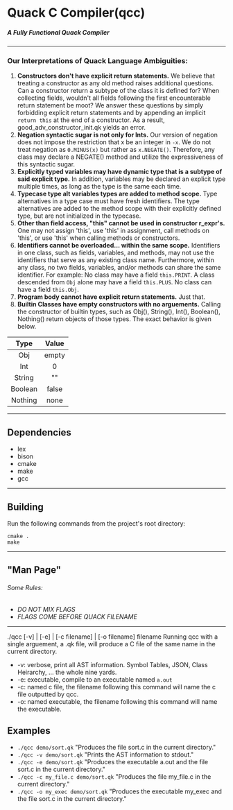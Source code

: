# Quack C Compiler(qcc)
##### A Fully Functional Quack Compiler
---
### Our Interpretations of Quack Language Ambiguities:
1. **Constructors don't have explicit return statements.**  We believe that treating a constructor as any old method raises additional questions.  Can a constructor return a subtype of the class it is defined for?  When collecting fields, wouldn't all fields following the first encounterable return statement be moot?  We answer these questions by simply forbidding explicit return statements and by appending an implicit `return this` at the end of a constructor.  As a result, good_adv_constructor_init.qk yields an error.
2. **Negation syntactic sugar is not only for Ints.** Our version of negation does not impose the restriction that x be an integer in `-x`.  We do not treat negation as `0.MINUS(x)` but rather as `x.NEGATE()`.  Therefore, any class may declare a NEGATE() method and utilize the expressiveness of this syntactic sugar.
3. **Explicitly typed variables may have dynamic type that is a subtype of said explicit type.**  In addition, variables may be declared an explicit type multiple times, as long as the type is the same each time.
4. **Typecase type alt variables types are added to method scope.** Type alternatives in a type case must have fresh identifiers.  The type alternatives are added to the method scope with their explicitly defined type, but are not initialized in the typecase.
5. **Other than field access, "this" cannot be used in constructor r_expr's.**  One may not assign 'this', use 'this' in assignment, call methods on 'this', or use 'this' when calling methods or constructors.
6. **Identifiers cannot be overloaded... within the same scope.**  Identifiers in one class, such as fields, variables, and methods,  may not use the identifiers that serve as any existing class name.  Furthermore, within any class, no two fields, variables, and/or methods can share the same identifier.  For example: No class may have a field `this.PRINT`.  A class descended from `Obj` alone may have a field `this.PLUS`.  No class can have a field `this.Obj`.
7. **Program body cannot have explicit return statements.** Just that.
8. **Builtin Classes have empty constructors with no arguements.** Calling the constructor of builtin types, such as Obj(), String(), Int(), Boolean(), Nothing() return objects of those types.  The exact behavior is given below.

|Type|Value|
|:-------:|:-----:|
|   Obj   | empty |
|   Int   |   0   |
|  String |   ""  |
| Boolean | false |
| Nothing |  none |
---
## Dependencies
* lex
* bison
* cmake
* make
* gcc
---
## Building
Run the following commands from the project's root directory:
```
cmake .
make
```
---
## "Man Page"
###### Some Rules:
* *DO NOT MIX FLAGS*
* *FLAGS COME BEFORE QUACK FILENAME*
---

  ./qcc   [-v] | [-e] | [-c filename] | [-o filename] filename
  Running qcc with a single arguement, a .qk file, will produce a C file of the same name in the current directory.  
* -v: verbose, print all AST information. Symbol Tables, JSON, Class Heirarchy, ... the whole nine yards.
* -e: executable, compile to an executable named `a.out`
* -c: named c file, the filename following this command will name the c file outputted by qcc.
* -o: named executable, the filename following this command will name the executable.

## Examples
* `./qcc demo/sort.qk` "Produces the file sort.c in the current directory."
* `./qcc -v demo/sort.qk` "Prints the AST information to stdout."
* `./qcc -e demo/sort.qk` "Produces the executable a.out and the file sort.c in the current directory."
* `./qcc -c my_file.c demo/sort.qk` "Produces the file my_file.c in the current directory."
* `./qcc -o my_exec demo/sort.qk` "Produces the executable my_exec and the file sort.c in the current directory."
